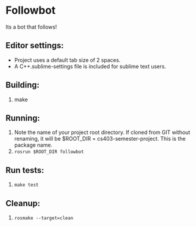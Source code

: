 # Followbot

Its a bot that follows!


## Editor settings:
- Project uses a default tab size of 2 spaces.
- A C++.sublime-settings file is included for sublime text users.

## Building:
1. make

## Running:
1. Note the name of your project root directory. If cloned from GIT without renaming,
   it will be $ROOT_DIR = cs403-semester-project. This is the package name.
2. ```rosrun $ROOT_DIR followbot```

## Run tests:
1. ```make test```

## Cleanup:
1. ```rosmake --target=clean```